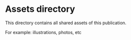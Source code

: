 # Assets directory

This directory contains all shared assets of this publication.

For example: illustrations, photos, etc

